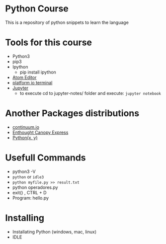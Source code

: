 # Python Course
This is a repository of python snippets to learn the language

# Tools for this course
- Python3
- pip3
- Ipython
  - pip install ipython
- [Atom Editor](https://atom.io/)
- [platform io terminal](https://atom.io/packages/platformio-ide-terminal)
- [Jupyter](http://jupyter.org)
  - to execute cd to jupyter-notes/ folder and execute: `jupyter notebook`

# Another Packages distributions
- [continuum.io](continuum.io)
- [Enthought Canopy Express](https://www.enthought.com/product/canopy)
- [Python(x, y)](https://python-xy.github.io/)

# Usefull Commands
- python3 -V
- `python` or `idle3`  
- `python myfile.py >> result.txt`
- python operadores.py
- exit() , CTRL + D
- Program: hello.py

# Installing
- Installating Python (windows, mac, linux)
- IDLE
